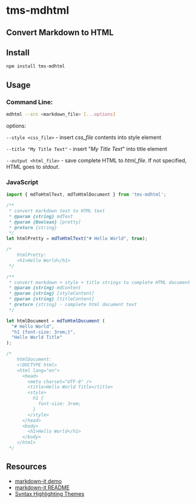 # tms-mdhtml

Convert Markdown to HTML
---

## Install

```bash
npm install tms-mdhtml
```

## Usage

### Command Line:
```bash
mdhtml --src <markdown_file> [...options]
```
options:

`--style <css_file>` - insert _css_file_ contents into style element

`--title "My Title Text"` - insert "_My Title Text_" into title element

`--output <html_file>` - save complete HTML to _html_file_. If not specified, HTML goes to _stdout_.

### JavaScript

```javascript
import { mdToHtmlText, mdToHtmlDocument } from 'tms-mdhtml';

/**
 * convert markdown text to HTML text
 * @param {string} mdText
 * @param {Boolean} [pretty]
 * @return {string}
 */
let htmlPretty = mdToHtmlText("# Hello World", true);

/*
    htmlPretty:
    <h1>Hello World</h1>
 */

/**
 * convert markdown + style + title strings to complete HTML document
 * @param {string} mdContent
 * @param {string} [styleContent]
 * @param {string} [titleContent]
 * @return {string} - complete html document text
 */

let htmlDocument = mdToHtmlDocument (
  "# Hello World",
  "h1 {font-size: 3rem;}",
  "Hello World Title"
);

/*
    htmlDocument:
    <!DOCTYPE html>
    <html lang="en">
      <head>
        <meta charset="UTF-8" />
        <title>Hello World Title</title>
        <style>
          h1 {
            font-size: 3rem;
          }
        </style>
      </head>
      <body>
        <h1>Hello World</h1>
      </body>
    </html>
 */
```

## Resources

- [markdown-it demo](https://markdown-it.github.io)
- [markdown-it README](https://github.com/markdown-it/markdown-it#readme)
- [Syntax Highlighting Themes](https://stylishthemes.github.io/GitHub-Dark/)
